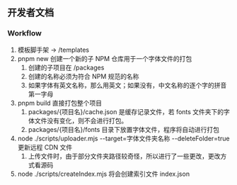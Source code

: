 ## 开发者文档

### Workflow

1. 模板脚手架 -> /templates
2. pnpm new 创建一个新的子 NPM 仓库用于一个字体文件的打包
    1. 创建的子项目在 /packages
    2. 创建的名称必须为符合 NPM 规范的名称
    3. 如果字体有英文名称，那么用英文；如果没有，中文名称的逐个字的拼音第一字母
3. pnpm build 直接打包整个项目
    1. packages/{项目名}/cache.json 是缓存记录文件，若 fonts 文件夹下的字体文件没有变化，则不会进行打包。
    2. packages/{项目名}/fonts 目录下放置字体文件，程序将自动进行打包
4. node ./scripts/uploader.mjs --target=字体文件夹名称 --deleteFolder=true 更新远程 CDN 文件
    1. 上传文件时，由于部分文件夹路径较奇怪，所以进行了一些更改，更改方式看源码
5. node ./scripts/createIndex.mjs 将会创建索引文件 index.json
